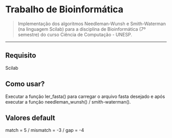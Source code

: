 # Trabalho de Bioinformática
> Implementação dos algoritmos Needleman-Wunsh e Smith-Waterman (na linguagem Scilab) para a disciplina de Bioinformática (7º semestre) do curso Ciência de Computação - UNESP.
---
## Requisito
<p>Scilab</p>

## Como usar?
<p> Executar a função ler_fasta() para carregar o arquivo fasta desejado e após executar a função needleman_wunsh() / smith-waterman(). </p>
  
## Valores default
<p> match = 5 / mismatch = -3 / gap = -4 </p>
